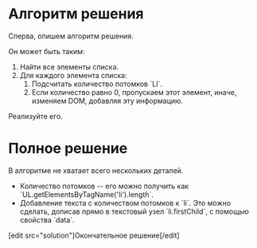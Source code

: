 # Алгоритм решения

Сперва, опишем алгоритм решения.

Он может быть таким:
<ol>
<li>Найти все элементы списка.</li>
<li>Для каждого элемента списка:
<ol>
<li>Подсчитать количество потомков `LI`.</li>
<li>Если количество равно 0, пропускаем этот элемент, иначе, изменяем DOM, добавляя эту информацию.</li></ol>
</li>
</ol>

Реализуйте его.

# Полное решение

В алгоритме не хватает всего нескольких деталей.

<ul>
<li>Количество потомков -- его можно получить как `UL.getElementsByTagName('li').length`.</li>
<li>Добавление текста с количеством потомков к `li`. Это можно сделать, дописав прямо в текстовый узел `li.firstChild`, с помощью свойства `data`.</li>
</ul>

[edit src="solution"]Окончательное решение[/edit]